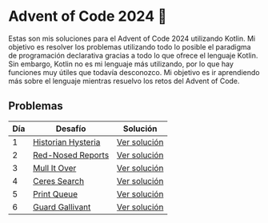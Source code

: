 # Advent of Code 2024 🎄

Estas son mis soluciones para el Advent of Code 2024 utilizando Kotlin. Mi objetivo es resolver los problemas utilizando todo lo posible el paradigma de programación declarativa gracias a todo lo que ofrece el lenguaje Kotlin. Sin embargo, Kotlin no es mi lenguaje más utilizando, por lo que hay funciones muy útiles que todavía desconozco. Mi objetivo es ir aprendiendo más sobre el lenguaje mientras resuelvo los retos del Advent of Code.


## Problemas

| Día | Desafío                                                   | Solución                    |
|-----|-----------------------------------------------------------|-----------------------------|
| 1   | [Historian Hysteria](https://adventofcode.com/2024/day/1) | [Ver solución](src/Day1.kt) |
| 2   | [Red-Nosed Reports](https://adventofcode.com/2024/day/2)  | [Ver solución](src/Day2.kt) |
| 3   | [Mull It Over](https://adventofcode.com/2024/day/3)       | [Ver solución](src/Day3.kt) |
| 4   | [Ceres Search](https://adventofcode.com/2024/day/4)       | [Ver solución](src/Day4.kt) |
| 5   | [Print Queue](https://adventofcode.com/2024/day/5)        | [Ver solución](src/Day5.kt) |
| 6   | [Guard Gallivant](https://adventofcode.com/2024/day/6)    | [Ver solución](src/Day6.kt) |
